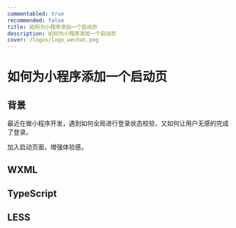 ```yaml
---
commentabled: true
recommended: false
title: 如何为小程序添加一个启动页
description: 如何为小程序添加一个启动页
cover: /logos/logo_wechat.png
---
```


# 如何为小程序添加一个启动页 #

## 背景 ##

最近在做小程序开发，遇到如何全局进行登录状态校验，又如何让用户无感的完成了登录。

加入启动页面，增强体验感。

## WXML ##



## TypeScript ##



## LESS ##


